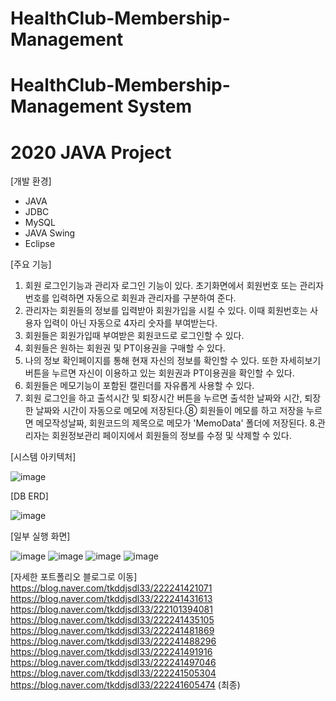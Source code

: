 # HealthClub-Membership-Management
# HealthClub-Membership-Management System
# 2020 JAVA Project

[개발 환경]
- JAVA
- JDBC
- MySQL
- JAVA Swing 
- Eclipse

[주요 기능]
1. 회원 로그인기능과 관리자 로그인 기능이 있다. 초기화면에서 회원번호 또는 관리자번호를 입력하면 자동으로 회원과 관리자를 구분하여 준다.
2. 관리자는 회원들의 정보를 입력받아 회원가입을 시킬 수 있다. 이때 회원번호는 사용자 입력이 아닌 자동으로 4자리 숫자를 부여받는다.
3. 회원들은 회원가입때 부여받은 회원코드로 로그인할 수 있다.
4. 회원들은 원하는 회원권 및 PT이용권을 구매할 수 있다.
5. 나의 정보 확인페이지를 통해 현재 자신의 정보를 확인할 수 있다. 또한 자세히보기 버튼을 누르면 자신이 이용하고 있는 회원권과 PT이용권을 확인할 수 있다.
6. 회원들은 메모기능이 포함된 캘린더를 자유롭게 사용할 수 있다.
7. 회원 로그인을 하고 출석시간 및 퇴장시간 버튼을 누르면 출석한 날짜와 시간, 퇴장한 날짜와 시간이 자동으로 메모에 저장된다.⑧ 회원들이 메모를 하고 저장을 누르면 메모작성날짜, 회원코드의 제목으로 메모가 'MemoData' 폴더에 저장된다.
8.관리자는 회원정보관리 페이지에서 회원들의 정보를 수정 및 삭제할 수 있다.

[시스템 아키텍처]

![image](https://user-images.githubusercontent.com/86394597/153145288-e98939de-9173-4863-82c4-ca35a8dabbb5.png)

[DB ERD]

![image](https://user-images.githubusercontent.com/86394597/153145437-11a9f162-f46a-44d9-887e-2053f99294b5.png)

[일부 실행 화면]

![image](https://user-images.githubusercontent.com/86394597/153145594-c6808a4c-0199-41b3-84ff-4f91fe8d08c2.png)
![image](https://user-images.githubusercontent.com/86394597/153145605-e2ab902a-dd70-46f4-95c4-f85ccf25cbd0.png)
![image](https://user-images.githubusercontent.com/86394597/153145610-4f887907-247e-40f0-a637-c9c0f73d620d.png)
![image](https://user-images.githubusercontent.com/86394597/153145616-afca6c37-96a8-4469-8d14-26e09f46fe96.png)


[자세한 포트폴리오 블로그로 이동]
https://blog.naver.com/tkddjsdl33/222241421071
https://blog.naver.com/tkddjsdl33/222241431613
https://blog.naver.com/tkddjsdl33/222101394081
https://blog.naver.com/tkddjsdl33/222241435105
https://blog.naver.com/tkddjsdl33/222241481869
https://blog.naver.com/tkddjsdl33/222241488296
https://blog.naver.com/tkddjsdl33/222241491916
https://blog.naver.com/tkddjsdl33/222241497046
https://blog.naver.com/tkddjsdl33/222241505304
https://blog.naver.com/tkddjsdl33/222241605474 (최종)

